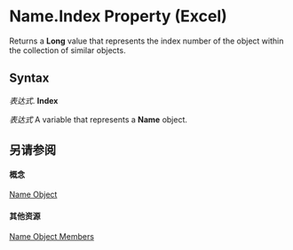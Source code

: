 
# Name.Index Property (Excel)

Returns a  **Long** value that represents the index number of the object within the collection of similar objects.


## Syntax

 _表达式_. **Index**

 _表达式_ A variable that represents a **Name** object.


## 另请参阅


#### 概念


[Name Object](cfedb297-ac0d-dff0-99c7-6927cc5f31ed.md)
#### 其他资源


[Name Object Members](http://msdn.microsoft.com/library/7c35e8e8-4f81-7cec-da3e-faf738903726%28Office.15%29.aspx)